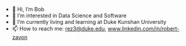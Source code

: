 - 👋 Hi, I’m Bob
- 👀 I’m interested in Data Science and Software
- 🌱 I’m currently living and learning at Duke Kunshan University
- 📫 How to reach me: rez3@duke.edu, www.linkedin.com/in/robert-zavon

<!---
rozavon/rozavon is a ✨ special ✨ repository because its `README.md` (this file) appears on your GitHub profile.
You can click the Preview link to take a look at your changes.
--->
